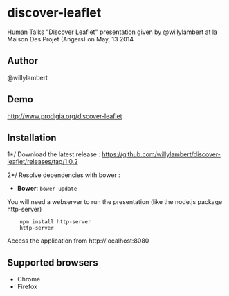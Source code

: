 discover-leaflet
================

Human Talks "Discover Leaflet" presentation given by @willylambert at la Maison Des Projet (Angers) on May, 13 2014

## Author

@willylambert

## Demo

http://www.prodigia.org/discover-leaflet

## Installation

1*/ Download the latest release :
https://github.com/willylambert/discover-leaflet/releases/tag/1.0.2

2*/ Resolve dependencies with bower :
* **Bower**: `bower update`

You will need a webserver to run the presentation (like the node.js package http-server)
```
    npm install http-server
    http-server
```
Access the application from http://localhost:8080

## Supported browsers

* Chrome 
* Firefox
